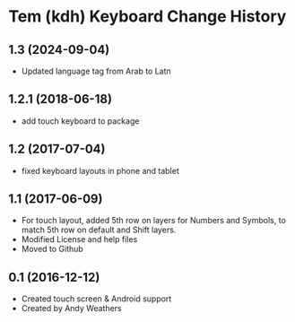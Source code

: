 Tem (kdh) Keyboard Change History
=======================

1.3 (2024-09-04)
----------------
* Updated language tag from Arab to Latn

1.2.1 (2018-06-18)
------------------
* add touch keyboard to package

1.2 (2017-07-04)
-----------------
* fixed keyboard layouts in phone and tablet

1.1 (2017-06-09)
-----------------
* For touch layout, added 5th row on layers for Numbers and Symbols, to match 5th row on default and Shift layers.
* Modified License and help files
* Moved to Github

0.1 (2016-12-12)
-----------------
* Created touch screen & Android support
* Created by Andy Weathers
